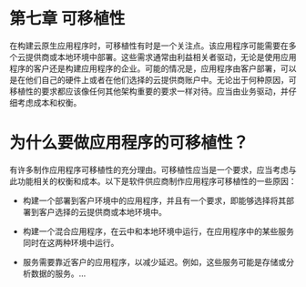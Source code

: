 # 第七章 可移植性

在构建云原生应用程序时，可移植性有时是一个关注点。该应用程序可能需要在多个云提供商或本地环境中部署。这些需求通常由利益相关者驱动，无论是使用应用程序的客户还是构建应用程序的企业。可能的情况是，应用程序由客户部署，可以是在他们自己的硬件上或者在他们选择的云提供商账户中。无论出于何种原因，可移植性的要求都应该像任何其他架构重要的要求一样对待。应当由业务驱动，并仔细考虑成本和权衡。

# 为什么要做应用程序的可移植性？

有许多制作应用程序可移植性的充分理由。可移植性应当是一个要求，应当考虑与此功能相关的权衡和成本。以下是软件供应商制作应用程序可移植性的一些原因：

+   构建一个部署到客户环境中的应用程序，并且有一个要求，即能够选择将其部署到客户选择的云提供商或本地环境中。

+   构建一个混合应用程序，在云中和本地环境中运行，在应用程序中的某些服务同时在这两种环境中运行。

+   服务需要靠近客户的应用程序，以减少延迟。例如，这些服务可能是存储或分析数据的服务。…
